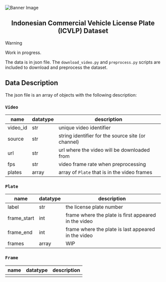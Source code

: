 ![Banner Image](https://data.risangbaskoro.com/cvlpr/banner.png)

<h2 align="center">
    Indonesian Commercial Vehicle License Plate (ICVLP)
    Dataset
</h2>

> [!WARNING]
> Work in progress.

The data is in json file. The `download_video.py` and `preprocess.py` scripts are included to download and preprocess
the dataset.

## Data Description

The json file is an array of objects with the following description:

### `Video`

| name     | datatype     | description                                        |
|----------|--------------|----------------------------------------------------|
| video_id | str          | unique video identifier                            |
| source   | str          | string identifier for the source site (or channel) |
| url      | str          | url where the video will be downloaded from        |
| fps      | str          | video frame rate when preprocessing                |
| plates   | array<Plate> | array of `Plate` that is in the video frames       |

### `Plate`

| name        | datatype     | description                                          |
|-------------|--------------|------------------------------------------------------|
| label       | str          | the license plate number                             |
| frame_start | int          | frame where the plate is first appeared in the video |
| frame_end   | int          | frame where the plate is last appeared in the video  |
| frames      | array<Frame> | WIP                                                  |

### `Frame`

| name | datatype | description |
|------|----------|-------------|
|      |          |             |
